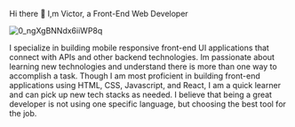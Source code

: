    Hi there 👋 I,m Victor, a Front-End Web Developer
   
   ![0_ngXgBNNdx6iiWP8q](https://github.com/VictorKoome1/VictorKoome1/assets/112778094/fc716e22-89c6-41f9-9a6d-396fc185e4ff)


  I specialize in building mobile responsive front-end UI applications that connect with APIs and other backend technologies. Im passionate about learning new technologies and 
  understand there is more than one way to accomplish a task. Though I am most proficient in building front-end applications using HTML, CSS, Javascript, and React, I am a quick 
  learner and can pick up new tech stacks as needed. I believe that being a great developer is not using one specific language, but choosing the best tool for the 
  job.

